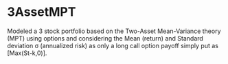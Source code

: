 # 3AssetMPT 
Modeled a 3 stock portfolio based on the Two-Asset Mean-Variance theory (MPT) using options and considering the Mean (return) and Standard deviation σ (annualized risk) as only a long call option payoff simply put as [Max(St-k,0)].

